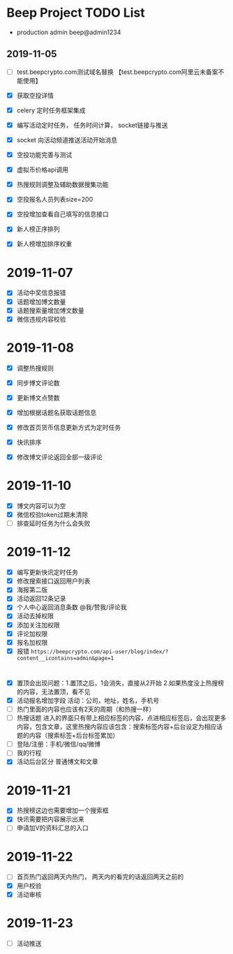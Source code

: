 # Beep Project TODO List


- production admin  beep@admin1234

## 2019-11-05

- [ ] test.beepcrypto.com测试域名替换 【test.beepcrypto.com阿里云未备案不能使用】
- [x] 获取空投详情
- [x] celery 定时任务框架集成
- [x] 编写活动定时任务， 任务时间计算， socket链接与推送
- [x] socket 向活动频道推送活动开始消息
- [x] 空投功能完善与测试
- [x] 虚拟币价格api调用
- [x] 热搜规则调整及辅助数据搜集功能
- [x] 空投报名人员列表size=200

- [x] 空投增加查看自己填写的信息接口
- [x] 新人榜正序排列
- [x] 新人榜增加排序权重

# 2019-11-07

- [x] 活动中奖信息报错
- [x] 话题增加博文数量
- [x] 话题搜索量增加博文数量
- [x] 微信违规内容校验

# 2019-11-08

- [x] 调整热搜规则
- [x] 同步博文评论数
- [x] 更新博文点赞数
- [x] 增加根据话题名获取话题信息
- [x] 修改首页货币信息更新方式为定时任务
- [x] 快讯排序
- [x] 修改博文评论返回全部一级评论



# 2019-11-10

- [x] 博文内容可以为空
- [x] 微信校验token过期未清除
- [ ] 排查延时任务为什么会失败

# 2019-11-12
- [x] 编写更新快讯定时任务
- [x] 修改搜索接口返回用户列表
- [x] 海报第二版
- [x] 活动返回12条记录
- [x] 个人中心返回消息条数 @我/赞我/评论我
- [x] 活动去掉权限
- [x] 添加关注加权限
- [x] 评论加权限
- [x] 报名加权限
- [x] 报错 `https://beepcrypto.com/api-user/blog/index/?content__icontains=admin&page=1`

# 

- [x] 置顶会出现问题：1.置顶之后，1会消失，直接从2开始 2.如果热度没上热搜榜的内容，无法置顶，看不见
- [x] 活动报名增加字段 活动：公司，地址，姓名，手机号
- [ ] 热门里面的内容也应该有2天的周期（和热搜一样）
- [ ] 热搜话题 进入的界面只有带上相应标签的内容，点进相应标签后，会出现更多内容，包含文章，这里热搜内容应该包含：搜索标签内容+后台设定为相应话题的内容（搜索标签+后台标签累加）
- [ ] 登陆/注册：手机/微信/qq/微博
- [ ] 我的行程
- [x] 活动后台区分 普通博文和文章

# 2019-11-21

- [x] 热搜榜这边也需要增加一个搜索框
- [x] 快讯需要把内容展示出来
- [ ] 申请加V的资料汇总的入口

# 2019-11-22
- [ ] 首页热门返回两天内热门， 两天内的看完的话返回两天之前的
- [x] 用户校验
- [x] 活动审核

# 2019-11-23
- [ ] 活动推送
